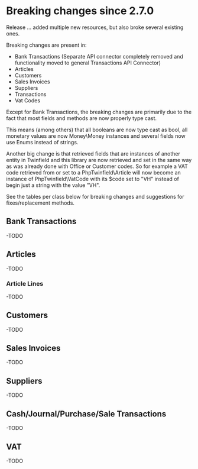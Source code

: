 # Breaking changes since 2.7.0
Release ... added multiple new resources, but also broke several existing ones.

Breaking changes are present in:
- Bank Transactions (Separate API connector completely removed and functionality moved to general Transactions API Connector)
- Articles
- Customers
- Sales Invoices
- Suppliers
- Transactions
- Vat Codes

Except for Bank Transactions, the breaking changes are primarily due to the fact that most fields and methods are now properly type cast.

This means (among others) that all booleans are now type cast as bool, all monetary values are now Money\Money instances and several fields now use Enums instead of strings.

Another big change is that retrieved fields that are instances of another entity in Twinfield and this library are now retrieved and set in the same way as was already done with Office or Customer codes.
So for example a VAT code retrieved from or set to a PhpTwinfield\Article will now become an instance of PhpTwinfield\VatCode with its $code set to "VH" instead of begin just a string with the value "VH".

See the tables per class below for breaking changes and suggestions for fixes/replacement methods.

## Bank Transactions

-TODO

## Articles

-TODO

### Article Lines

-TODO

## Customers

-TODO

## Sales Invoices

-TODO

## Suppliers

-TODO

## Cash/Journal/Purchase/Sale Transactions

-TODO

## VAT

-TODO